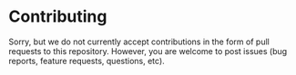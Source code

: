 <!--
Copyright (C) 2023, 2025 Mitsubishi Electric Research Laboratories (MERL)

SPDX-License-Identifier: BSD-3-Clause
-->

# Contributing

Sorry, but we do not currently accept contributions in the form of pull requests to this repository. However, you are
welcome to post issues (bug reports, feature requests, questions, etc).
